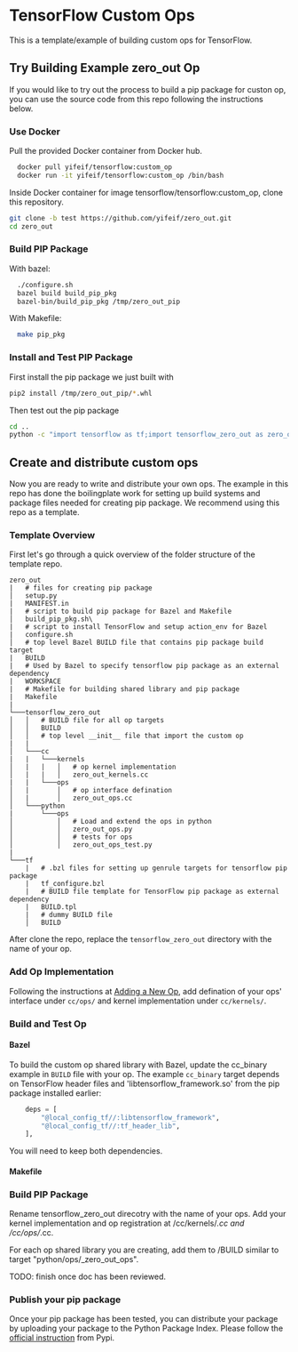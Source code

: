 # TensorFlow Custom Ops
This is a template/example of building custom ops for TensorFlow.

## Try Building Example zero_out Op
If you would like to try out the process to build a pip package for custon op, you can use the source code from this repo following the instructions below.

### Use Docker
Pull the provided Docker container from Docker hub.

```bash
  docker pull yifeif/tensorflow:custom_op
  docker run -it yifeif/tensorflow:custom_op /bin/bash
```

Inside Docker container for image tensorflow/tensorflow:custom_op, clone this repository. 
```bash
git clone -b test https://github.com/yifeif/zero_out.git
cd zero_out
```

### Build PIP Package

With bazel:
```bash
  ./configure.sh
  bazel build build_pip_pkg
  bazel-bin/build_pip_pkg /tmp/zero_out_pip
```

With Makefile:
```bash
  make pip_pkg
```

### Install and Test PIP Package
First install the pip package we just built with
```bash
pip2 install /tmp/zero_out_pip/*.whl
```
Then test out the pip package
```bash
cd ..
python -c "import tensorflow as tf;import tensorflow_zero_out as zero_out_module;print(zero_out_module.zero_out([[1,2], [3,4]]).eval(session=tf.Session()))"
```

## Create and distribute custom ops
Now you are ready to write and distribute your own ops. The example in this repo has done the boilingplate work for setting up build systems and package files needed for creating pip package. We recommend using this repo as a template. 


### Template Overview
First let's go through a quick overview of the folder structure of the template repo.
```
zero_out
|   # files for creating pip package
│   setup.py
|   MANIFEST.in
|   # script to build pip package for Bazel and Makefile
│   build_pip_pkg.sh\
|   # script to install TensorFlow and setup action_env for Bazel
|   configure.sh
│   # top level Bazel BUILD file that contains pip package build target
|   BUILD
|   # Used by Bazel to specify tensorflow pip package as an external dependency
|   WORKSPACE
|   # Makefile for building shared library and pip package
|   Makefile
|
└───tensorflow_zero_out
│   │   # BUILD file for all op targets
│   │   BUILD
│   │   # top level __init__ file that import the custom op
|   |
│   └───cc
|   |   └───kernels
│   |   |   │   # op kernel implementation
│   |   |   │   zero_out_kernels.cc
|   |   └───ops
│   |       │   # op interface defination
│   |       │   zero_out_ops.cc
│   └───python
|       └───ops
│           │   # Load and extend the ops in python
│           │   zero_out_ops.py
│           │   # tests for ops
│           │   zero_out_ops_test.py
|
└───tf
    |   # .bzl files for setting up genrule targets for tensorflow pip package
    |   tf_configure.bzl
    |   # BUILD file template for TensorFlow pip package as external dependency
    |   BUILD.tpl
    |   # dummy BUILD file
    │   BUILD
```

After clone the repo, replace the `tensorflow_zero_out` directory with the name of your op.


### Add Op Implementation
Following the instructions at [Adding a New Op](https://www.tensorflow.org/extend/adding_an_op), add defination of your ops' interface under `cc/ops/` and kernel implementation under `cc/kernels/`.


### Build and Test Op

#### Bazel
To build the custom op shared library with Bazel, update the cc_binary example in `BUILD` file with your op. The example `cc_binary` target depends on TensorFlow header files and 'libtensorflow_framework.so' from the pip package installed earlier:
```python
    deps = [
        "@local_config_tf//:libtensorflow_framework",
        "@local_config_tf//:tf_header_lib",
    ],
```

You will need to keep both dependencies.

#### Makefile

### Build PIP Package


Rename tensorflow_zero_out direcotry with the name of your ops. Add your kernel implementation and op registration at <your op>/cc/kernels/*.cc and <your op>/cc/ops/*.cc.

For each op shared library you are creating, add them to <your op>/BUILD similar to target "python/ops/_zero_out_ops".
  
  TODO: finish once doc has been reviewed.


### Publish your pip package
Once your pip package has been tested, you can distribute your package by uploading your package to the Python Package Index. Please follow the [official instruction](https://packaging.python.org/tutorials/packaging-projects/#uploading-the-distribution-archives) from Pypi.


